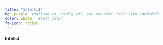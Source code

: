 ```yaml
---
title: "IntelliJ"
bg: purple  #defined in _config.yml, can use html color like '#0fbfcf'
color: white   #text color
fa-icon: rocket
---
```


#### IntelliJ
